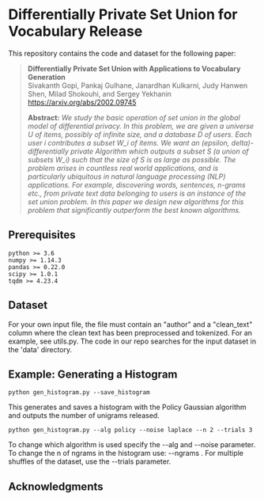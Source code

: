 # Differentially Private Set Union for Vocabulary Release
This repository contains the code and dataset for the following paper:  
> **Differentially Private Set Union with Applications to Vocabulary
Generation**<br>
> Sivakanth Gopi, Pankaj Gulhane, Janardhan Kulkarni, Judy Hanwen Shen,
Milad Shokouhi, and Sergey Yekhanin<br>
> https://arxiv.org/abs/2002.09745
>
> **Abstract:** *We study the basic operation of set union in the global model of differential privacy. In this problem, we are given a universe U of items, possibly of infinite size, and a database D of users. Each user i contributes a subset W_i of items. We want an (epsilon, delta)-differentially private Algorithm which outputs a subset S (a union of subsets W_i) such that the size of S is as large as possible. The problem arises in countless real world applications, and is particularly ubiquitous in natural language processing (NLP) applications. For example, discovering words, sentences, n-grams etc., from private text data belonging to users is an instance of the set union problem. In this paper we design new algorithms for this problem that significantly outperform the best known algorithms.*

## Prerequisites

```
python >= 3.6
numpy >= 1.14.3
pandas >= 0.22.0 
scipy >= 1.0.1
tqdm >= 4.23.4
```

## Dataset
For your own input file, the file must contain an "author" and a "clean_text" column where the clean text has been 
preprocessed and tokenized. For an example, see utils.py. The code in our repo searches for the input dataset in the 'data' directory. 

## Example: Generating a Histogram

```
python gen_histogram.py --save_histogram
```
This generates and saves a histogram with the Policy Gaussian algorithm and outputs the number of unigrams released. 

```
python gen_histogram.py --alg policy --noise laplace --n 2 --trials 3
```
To change which algorithm is used specify the --alg and --noise parameter. 
To change the n of ngrams in the histogram use: --ngrams . For multiple shuffles 
of the dataset, use the --trials parameter. 

## Acknowledgments

